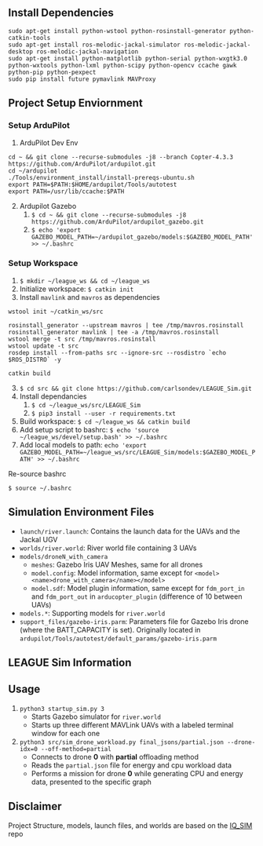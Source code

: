 ## Install Dependencies

```
sudo apt-get install python-wstool python-rosinstall-generator python-catkin-tools
sudo apt-get install ros-melodic-jackal-simulator ros-melodic-jackal-desktop ros-melodic-jackal-navigation
sudo apt-get install python-matplotlib python-serial python-wxgtk3.0 python-wxtools python-lxml python-scipy python-opencv ccache gawk python-pip python-pexpect
sudo pip install future pymavlink MAVProxy
```

##  Project Setup Enviornment

### Setup ArduPilot
1. ArduPilot Dev Env
```
cd ~ && git clone --recurse-submodules -j8 --branch Copter-4.3.3 https://github.com/ArduPilot/ardupilot.git
cd ~/ardupilot
./Tools/environment_install/install-prereqs-ubuntu.sh
export PATH=$PATH:$HOME/ardupilot/Tools/autotest
export PATH=/usr/lib/ccache:$PATH
```

2. Ardupilot Gazebo
    1. `$ cd ~ && git clone --recurse-submodules -j8 https://github.com/ArduPilot/ardupilot_gazebo.git`
    2. `$ echo 'export GAZEBO_MODEL_PATH=~/ardupilot_gazebo/models:$GAZEBO_MODEL_PATH' >> ~/.bashrc`



### Setup Workspace
1. `$ mkdir ~/league_ws && cd ~/league_ws`
2. Initialize workspace: `$ catkin init`
2. Install `mavlink` and `mavros` as dependencies
```
wstool init ~/catkin_ws/src

rosinstall_generator --upstream mavros | tee /tmp/mavros.rosinstall
rosinstall_generator mavlink | tee -a /tmp/mavros.rosinstall
wstool merge -t src /tmp/mavros.rosinstall
wstool update -t src
rosdep install --from-paths src --ignore-src --rosdistro `echo $ROS_DISTRO` -y

catkin build
```
3. `$ cd src && git clone https://github.com/carlsondev/LEAGUE_Sim.git`
4. Install dependancies
    1. `$ cd ~/league_ws/src/LEAGUE_Sim`
    2. `$ pip3 install --user -r requirements.txt`
5. Build workspace: `$ cd ~/league_ws && catkin build`
6. Add setup script to bashrc: `$ echo 'source ~/league_ws/devel/setup.bash' >> ~/.bashrc`
7. Add local models to path: `echo 'export GAZEBO_MODEL_PATH=~/league_ws/src/LEAGUE_Sim/models:$GAZEBO_MODEL_PATH' >> ~/.bashrc`


Re-source bashrc
```
$ source ~/.bashrc
```

## Simulation Environment Files

* `launch/river.launch`: Contains the launch data for the UAVs and the Jackal UGV
* `worlds/river.world`: River world file containing 3 UAVs 
* `models/droneN_with_camera`
    - `meshes`: Gazebo Iris UAV Meshes, same for all drones
    - `model.config`: Model information, same except for `<model><name>drone_with_camera</name></model>`
    - `model.sdf`: Model plugin information, same except for `fdm_port_in` and `fdm_port_out` in `arducopter_plugin` (difference of 10 between UAVs)
* `models.*`: Supporting models for `river.world`
* `support_files/gazebo-iris.parm`: Parameters file for Gazebo Iris drone (where the BATT_CAPACITY is set). Originally located in `ardupilot/Tools/autotest/default_params/gazebo-iris.parm`


## LEAGUE Sim Information

## Usage

1. `python3 startup_sim.py 3`
    - Starts Gazebo simulator for `river.world`
    - Starts up three different MAVLink UAVs with a labeled terminal window for each one
2. `python3 src/sim_drone_workload.py final_jsons/partial.json --drone-idx=0 --off-method=partial`
    - Connects to drone **0** with **partial** offloading method
    - Reads the `partial.json` file for energy and cpu workload data
    - Performs a mission for drone **0** while generating CPU and energy data, presented to the specific graph


## Disclaimer

Project Structure, models, launch files, and worlds are based on the [IQ_SIM](https://github.com/Intelligent-Quads/iq_sim.git) repo
